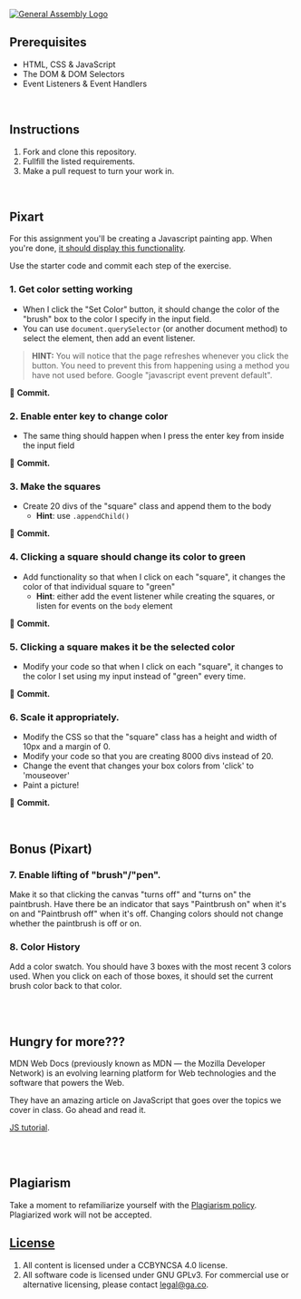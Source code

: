 [![General Assembly Logo](https://camo.githubusercontent.com/1a91b05b8f4d44b5bbfb83abac2b0996d8e26c92/687474703a2f2f692e696d6775722e636f6d2f6b6538555354712e706e67)](https://generalassemb.ly/education/web-development-immersive)



## Prerequisites

* HTML, CSS & JavaScript
* The DOM & DOM Selectors
* Event Listeners & Event Handlers

<br>

## Instructions

1. Fork and clone this repository.
2. Fullfill the listed requirements.
3. Make a pull request to turn your work in.

<br>

## Pixart

For this assignment you'll be creating a Javascript painting app. When you're done, [it should display this functionality](http://ga-wdi-exercises.github.io/pixart_js/).

Use the starter code and commit each step of the exercise.


### 1. Get color setting working

* When I click the "Set Color" button, it should change the color of the "brush" box to the color I specify in the input field.
* You can use `document.querySelector` (or another document method) to select the element, then add an event listener.

> **HINT:** You will notice that the page refreshes whenever you click the button. You need to prevent this from happening using a method you have not used before. Google "javascript event prevent default".

:red_circle: **Commit.**

### 2. Enable enter key to change color

* The same thing should happen when I press the enter key from inside the input field

:red_circle: **Commit.**

### 3. Make the squares

* Create 20 divs of the "square" class and append them to the body
  * **Hint**: use `.appendChild()`

:red_circle: **Commit.**

### 4. Clicking a square should change its color to green

* Add functionality so that when I click on each "square", it changes the color of that individual square to "green"
  * **Hint**: either add the event listener while creating the squares, or listen for events on the `body` element

:red_circle: **Commit.**

### 5. Clicking a square makes it be the selected color

* Modify your code so that when I click on each "square", it changes to the color I set using my input instead of "green" every time.

:red_circle: **Commit.**

### 6. Scale it appropriately.

* Modify the CSS so that the "square" class has a height and width of 10px and a margin of 0.
* Modify your code so that you are creating 8000 divs instead of 20.
* Change the event that changes your box colors from 'click' to 'mouseover'
* Paint a picture!

:red_circle: **Commit.**

<br>

## Bonus (Pixart)

### 7. Enable lifting of "brush"/"pen".

Make it so that clicking the canvas "turns off" and "turns on" the paintbrush.  Have there be an indicator that says "Paintbrush on" when it's on and "Paintbrush off" when it's off.  Changing colors should not change whether the paintbrush is off or on.

### 8. Color History

Add a color swatch. You should have 3 boxes with the most recent 3 colors used. When you click on each of those boxes, it should set the current brush color back to that color.

<br><br>

## Hungry for more???

MDN Web Docs (previously known as MDN — the Mozilla Developer Network) is an evolving learning platform for Web technologies and the software that powers the Web.

They have an amazing article on JavaScript that goes over the topics we cover in class. Go ahead and read it.

[JS tutorial](https://developer.mozilla.org/en-US/docs/Web/JavaScript/A_re-introduction_to_JavaScript).


<br><br>


## Plagiarism

Take a moment to refamiliarize yourself with the [Plagiarism policy](https://git.generalassemb.ly/DC-WDI/Administrative/blob/master/plagiarism.md). Plagiarized work will not be accepted.

## [License](LICENSE)

1.  All content is licensed under a CC­BY­NC­SA 4.0 license.
1.  All software code is licensed under GNU GPLv3. For commercial use or
    alternative licensing, please contact legal@ga.co.

